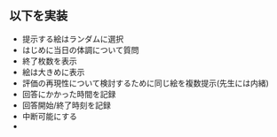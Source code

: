 ## 以下を実装  
- 提示する絵はランダムに選択  
- はじめに当日の体調について質問  
- 終了枚数を表示  
- 絵は大きめに表示  
- 評価の再現性について検討するために同じ絵を複数提示(先生には内緒)  
- 回答にかかった時間を記録  
- 回答開始/終了時刻を記録  
- 中断可能にする  
-

